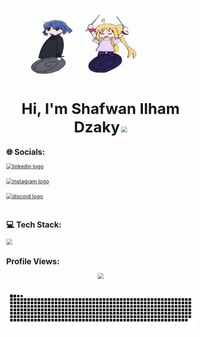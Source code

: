 <div align="center">
  <img src="ryo.gif" alt="GitHub Banner" width="100%" height="220px" />
</div>

##

<div align="center">
  <b style="font-size:40px">Hi, I'm Shafwan Ilham Dzaky</b>
  <img src="https://media.giphy.com/media/hvRJCLFzcasrR4ia7z/giphy.gif" width="45">
</div>

## 🌐 Socials:

<div align="left">
  <a href="https://www.linkedin.com/in/shafwan-ilham-dzaky" target="_blank">
    <img src="https://skillicons.dev/icons?i=linkedin" height="40" alt="linkedin logo" style="display: block;" />
  </a>
  <a href="https://www.instagram.com/shffky_" target="_blank">
    <img src="https://skillicons.dev/icons?i=instagram" height="40" alt="instagram logo" style="display: block;" />
  </a>
  <a href="https://discord.com/users/shfwn_" target="_blank">
    <img src="https://skillicons.dev/icons?i=discord" height="40" alt="discord logo" style="display: block;" />
  </a>
</div>

## 💻 Tech Stack:

<p align="left">
  <a href="https://skillicons.dev">
    <img src="https://skillicons.dev/icons?i=css,js,go,python,php,tailwindcss,bootstrap,mysql,npm,laravel,nodejs,svelte,react,git,github,figma" />
  </a>
</p>

## Profile Views:

<div align="center">
  <img src="https://profile-counter.glitch.me/shfwnz/count.svg?"  />
</div>

##

<picture>
  <source media="(prefers-color-scheme: dark)" srcset="https://raw.githubusercontent.com/shfwnz/shfwnz/output/github-snake-dark.svg" />
  <source media="(prefers-color-scheme: light)" srcset="https://raw.githubusercontent.com/shfwnz/shfwnz/output/github-snake.svg" />
  <img alt="github-snake" src="https://raw.githubusercontent.com/shfwnz/shfwnz/output/github-snake.svg" />
</picture>

<!--

## 📊 GitHub Stats:

![](https://github-readme-stats.vercel.app/api?username=shfwnz&theme=dark&hide_border=false&include_all_commits=false&count_private=false)
![](https://github-readme-streak-stats.herokuapp.com/?user=shfwnz&theme=dark&hide_border=false)<br/>
![](https://github-readme-stats.vercel.app/api/top-langs/?username=shfwnz&theme=dark&hide_border=false&include_all_commits=false&count_private=false&layout=compact)

-->
